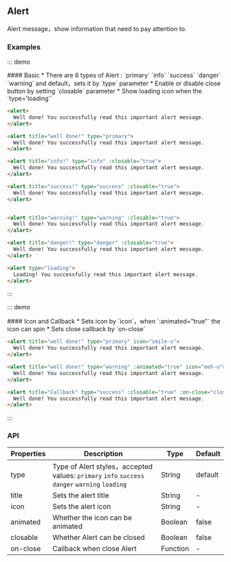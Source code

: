 ## Alert

Alert message，show information that need to pay attention to.

### Examples

::: demo
<summary>
  #### Basic
  * There are 6 types of Alert : `primary` `info` `success` `danger` `warning` and default，sets it by `type` parameter
  * Enable or disable close button by setting `closable` parameter
  * Show loading icon when the `type='loading'`
</summary>

```html
<alert>
  Well done! You successfully read this important alert message.
</alert>

<alert title="well done!" type="primary">
  Well done! You successfully read this important alert message.
</alert>

<alert title="info!" type="info" :closable="true">
  Well done! You successfully read this important alert message.
</alert>

<alert title="success!" type="success" :closable="true">
  Well done! You successfully read this important alert message.
</alert>


<alert title="warning!" type="warning" :closable="true">
  Well done! You successfully read this important alert message.
</alert>

<alert title="danger!" type="danger" :closable="true">
  Well done! You successfully read this important alert message.
</alert>

<alert type="loading">
  Loading! You successfully read this important alert message.
</alert>

```
:::

::: demo
<summary>
  #### Icon and Callback
  * Sets icon by `icon`，when `:animated="true"` the icon can spin
  * Sets close callback by `on-close`
</summary>

```html
<alert title="well done!" type="primary" icon="smile-o">
  Well done! You successfully read this important alert message.
</alert>

<alert title="well done!" type="warning" :animated="true" icon="meh-o">
  Well done! You successfully read this important alert message.
</alert>

<alert title="Callback" type="success" :closable="true" :on-close="close">
  Well done! You successfully read this important alert message.
</alert>

```
:::


### API

| Properties        | Description           | Type        | Default       |
|------------|----------------|--------------------|--------------|
| type    | Type of Alert styles，accepted values: `primary` `info` `success` `danger` `warning` `loading`   | String | default    |
| title    | Sets the alert title | String | -   |
| icon    | Sets the alert icon | String | -   |
| animated  | Whether the icon can be animated | Boolean | false  |
| closable | Whether Alert can be closed  | Boolean | false   |
| on-close | Callback when close Alert  | Function | -   |

<script>
  export default {
    methods: {
      close() {
        this.$notify.open({
          type: 'success',
          title: 'alert close callback',
        });
      },
    },
  };
</script>
